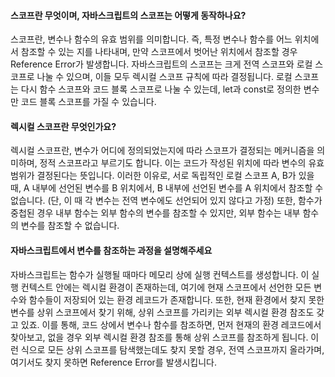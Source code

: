 #### 스코프란 무엇이며, 자바스크립트의 스코프는 어떻게 동작하나요?
스코프란, 변수나 함수의 유효 범위를 의미합니다. 즉, 특정 변수나 함수를 어느 위치에서 참조할 수 있는 지를 나타내며, 만약 스코프에서 벗어난 위치에서 참조할 경우 Reference Error가 발생합니다. 자바스크립트의 스코프는 크게 전역 스코프와 로컬 스코프로 나눌 수 있으며, 이들 모두 렉시컬 스코프 규칙에 따라 결정됩니다. 로컬 스코프는 다시 함수 스코프와 코드 블록 스코프로 나눌 수 있는데, let과 const로 정의한 변수만 코드 블록 스코프를 가질 수 있습니다.

#### 렉시컬 스코프란 무엇인가요?
렉시컬 스코프란, 변수가 어디에 정의되었는지에 따라 스코프가 결정되는 메커니즘을 의미하며, 정적 스코프라고 부르기도 합니다. 이는 코드가 작성된 위치에 따라 변수의 유효 범위가 결정된다는 뜻입니다. 이러한 이유로, 서로 독립적인 로컬 스코프 A, B가 있을 때, A 내부에 선언된 변수를 B 위치에서, B 내부에 선언된 변수를 A 위치에서 참조할 수 없습니다. (단, 이 때 각 변수는 전역 변수에도 선언되어 있지 않다고 가정) 또한, 함수가 중첩된 경우 내부 함수는 외부 함수의 변수를 참조할 수 있지만, 외부 함수는 내부 함수의 변수를 참조할 수 없습니다.

#### 자바스크립트에서 변수를 참조하는 과정을 설명해주세요
자바스크립트는 함수가 실행될 때마다 메모리 상에 실행 컨텍스트를 생성합니다. 이 실행 컨텍스트 안에는 렉시컬 환경이 존재하는데, 여기에 현재 스코프에서 선언한 모든 변수와 함수들이 저장되어 있는 환경 레코드가 존재합니다. 또한, 현재 환경에서 찾지 못한 변수를 상위 스코프에서 찾기 위해, 상위 스코프를 가리키는 외부 렉시컬 환경 참조도 갖고 있죠. 이를 통해, 코드 상에서 변수나 함수를 참조하면, 먼저 현재의 환경 레코드에서 찾아보고, 없을 경우 외부 렉시컬 환경 참조를 통해 상위 스코프를 참조하게 됩니다. 이런 식으로 모든 상위 스코프를 탐색했는데도 찾지 못할 경우, 전역 스코프까지 올라가며, 여기서도 찾지 못하면 Reference Error를 발생시킵니다.